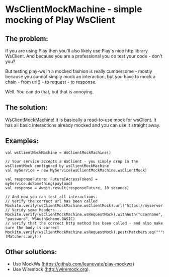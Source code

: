 WsClientMockMachine - simple mocking of Play WsClient
=====================================================

The problem:
------------
If you are using Play then you'll also likely use Play's nice http library WsClient.
And because you are a professional you do test your code - don't you?

But testing play-ws in a mocked fashion is really cumbersome - mostly because you cannot simply
mock an interaction, but you have to mock a chain - from url() - to request - to response.

Well. You can do that, but that is annoying.

The solution:
-------------
WsClientMockMachine! It is basically a read-to-use mock for wsClient. It has all basic
interactions already mocked and you can use it straight away.

Examples:
---------

    val wsClientMockMachine = WsClientMockMachine()

    // Your service accepts a WsClient - you simply drop in the wsClientMock configured by wsClientMockMachine
    val myService = new MyService(wsClientMockMachine.wsClientMock)

    val responseFuture: Future[AccessToken] = myService.doSomething(payload)
    val response = Await.result(responseFuture, 10 seconds)

    // And now you can test all interactions.
    // Verify the correct url has been called
    Mockito.verify(wsClientMockMachine.wsClientMock).url("https://myserver.com")
    // Veridy some headers...
    Mockito.verify(wsClientMockMachine.wsRequestMock).withAuth("username", "password", WSAuthScheme.BASIC)
    // verify that the correct http method has been called - and also make sure the body is correct
    Mockito.verify(wsClientMockMachine.wsRequestMock).post(Matchers.eq("""some_content"""))(Matchers.any())


Other solutions:
----------------

 - Use MockWs (https://github.com/leanovate/play-mockws)
 - Use Wiremock (http://wiremock.org).